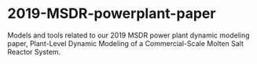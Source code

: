 # 2019-MSDR-powerplant-paper
Models and tools related to our 2019 MSDR power plant dynamic modeling paper, Plant-Level Dynamic Modeling of a Commercial-Scale Molten Salt Reactor System.


